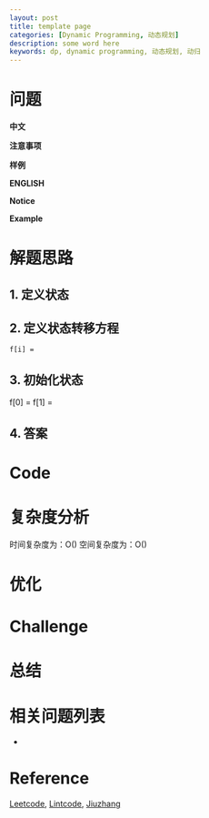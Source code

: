 ```yaml
---
layout: post
title: template page
categories: [Dynamic Programming, 动态规划]
description: some word here
keywords: dp, dynamic programming, 动态规划, 动归
---
```


# 问题 
**中文**

**注意事项**

**样例**

**ENGLISH**

**Notice**

**Example**




# 解题思路

## 1. 定义状态


## 2. 定义状态转移方程
```
f[i] = 
```


## 3. 初始化状态
f[0] = 
f[1] = 

## 4. 答案

# Code

# 复杂度分析
时间复杂度为：O()
空间复杂度为：O()

# 优化



# Challenge 


# 总结


# 相关问题列表 
* 

# Reference 
[Leetcode](https://leetcode.com/), [Lintcode](http://www.lintcode.com/), [Jiuzhang](www.jiuzhang.com)


